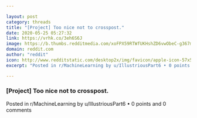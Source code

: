 ```yaml
---

layout: post
category: threads
title: "[Project] Too nice not to crosspost."
date: 2020-05-25 05:27:32
link: https://vrhk.co/3eh6S6J
image: https://b.thumbs.redditmedia.com/xoFPX59RTWfUKHshZD6vwObeC-g367mn2LHsh_mdxpQ.jpg
domain: reddit.com
author: "reddit"
icon: http://www.redditstatic.com/desktop2x/img/favicon/apple-icon-57x57.png
excerpt: "Posted in r/MachineLearning by u/IllustriousPart6 • 0 points and 0 comments"

---
```


### [Project] Too nice not to crosspost.

Posted in r/MachineLearning by u/IllustriousPart6 • 0 points and 0 comments